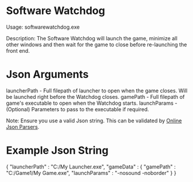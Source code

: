 Software Watchdog
===============
Usage: softwarewatchdog.exe <json arg string>

Description:
The Software Watchdog will launch the game, minimize all other windows and then wait for the game to close before re-launching the front end.

Json Arguments
===============
launcherPath - Full filepath of launcher to open when the game closes. Will be launched right before the Watchdog closes.
gamePath - Full filepath of game's executable to open when the Watchdog starts.
launchParams - (Optional) Parameters to pass to the executable if required.

Note: Ensure you use a valid Json string. This can be validated by [Online Json Parsers](http://json.parser.online.fr/). 


Example Json String
===============
{
	"launcherPath" : "C:/My Launcher.exe",
	"gameData" :
	{
		"gamePath" : "C:/Game1/My Game.exe",
		"launchParams" : "-nosound -noborder"
	}
}

